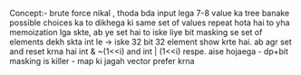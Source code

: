 Concept:- brute force nikal , thoda bda input lega 7-8 value ka tree banake possible choices ka to dikhega ki same set of values 
          repeat hota hai to yha memoization lga skte, ab ye set hai to iske liye bit masking se set of elements dekh skta
          int le -> iske 32 bit 32 element show krte hai. ab agr set and reset krna hai int & ~(1<<i) and int | (1<<i) respe.
          aise hojaega 
          - dp+bit masking is killer 
          - map ki jagah vector prefer krna
